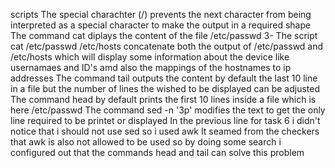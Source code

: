 scripts
The special charachter (/) prevents the next character from being interpreted as a special character to make the output in a required shape
 The command cat diplays the content of the file /etc/passwd
3- The script cat /etc/passwd /etc/hosts concatenate both the output of /etc/passwd and /etc/hosts which will display some information about the device like usernamaes and ID\'s amd also the mappings of the hostnames to ip addresses
The command tail outputs the content by default the last 10 line in a file but the number of lines the wished to be displayed can be adjusted
The command head by default prints the first 10 lines inside a file which is here /etc/passwd
The command sed -n \'3p\' modifies the text to get the only line required to be printet or displayed
In the previous line for task 6 i didn't notice that i should not use sed so i used awk
It seamed from the checkers that awk is also not allowed to be used so by doing some search i configured out that the commands head and tail can solve this problem
